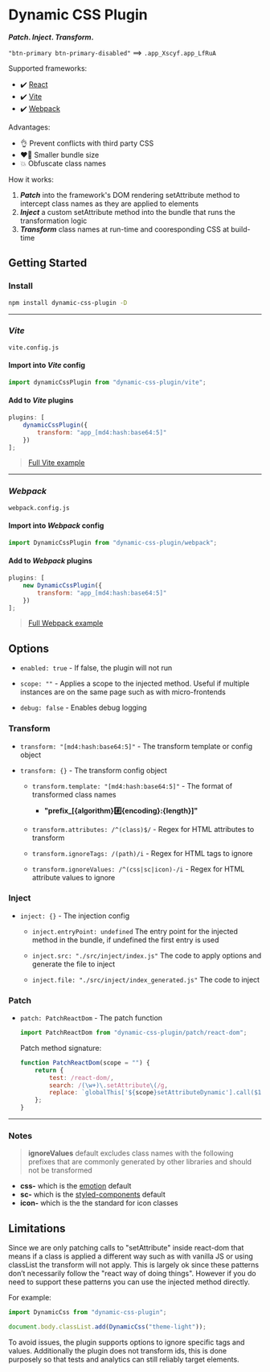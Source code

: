 # Dynamic CSS Plugin

**_Patch_. _Inject_. _Transform_.**

`"btn-primary btn-primary-disabled"` ==> `.app_Xscyf.app_LfRuA`

Supported frameworks:

-   ✔️ [React](https://reactjs.org/)
-   ✔️ [Vite](https://vitejs.dev/)
-   ✔️ [Webpack](https://webpack.js.org/)

Advantages:

-   👌 Prevent conflicts with third party CSS
-   ❤️‍🔥 Smaller bundle size
-   💥 Obfuscate class names

How it works:

1.  **_Patch_** into the framework's DOM rendering setAttribute method to intercept class names as they are applied to elements
2.  **_Inject_** a custom setAttribute method into the bundle that runs the transformation logic
3.  **_Transform_** class names at run-time and cooresponding CSS at build-time

## Getting Started

### Install

```bash
npm install dynamic-css-plugin -D
```

---

### _Vite_

`vite.config.js`

#### Import into _Vite_ config

```js
import dynamicCssPlugin from "dynamic-css-plugin/vite";
```

#### Add to _Vite_ plugins

```js
plugins: [
	dynamicCssPlugin({
		transform: "app_[md4:hash:base64:5]"
	})
];
```

> [Full Vite example](./examples/vite/vite.config.js)

---

### _Webpack_

`webpack.config.js`

#### Import into _Webpack_ config

```js
import DynamicCssPlugin from "dynamic-css-plugin/webpack";
```

#### Add to _Webpack_ plugins

```js
plugins: [
	new DynamicCssPlugin({
		transform: "app_[md4:hash:base64:5]"
	})
];
```

> [Full Webpack example](./examples/webpack/webpack.config.js)

## Options

-   `enabled: true` - If false, the plugin will not run

-   `scope: ""` - Applies a scope to the injected method. Useful if multiple instances are on the same page such as with micro-frontends

-   `debug: false` - Enables debug logging

### Transform

-   `transform: "[md4:hash:base64:5]"` - The transform template or config object
-   `transform: {}` - The transform config object

    -   `transform.template: "[md4:hash:base64:5]"` - The format of transformed class names

        -   **"prefix\_[{algorithm}:hash:{encoding}:{length}]"**

    -   `transform.attributes: /^(class)$/` - Regex for HTML attributes to transform

    -   `transform.ignoreTags: /(path)/i` - Regex for HTML tags to ignore

    -   `transform.ignoreValues: /^(css|sc|icon)-/i` - Regex for HTML attribute values to ignore

### Inject

-   `inject: {}` - The injection config

    -   `inject.entryPoint: undefined` The entry point for the injected method in the bundle, if undefined the first entry is used

    -   `inject.src: "./src/inject/index.js"` The code to apply options and generate the file to inject

    -   `inject.file: "./src/inject/index_generated.js"` The code to inject

### Patch

-   `patch: PatchReactDom` - The patch function

    ```jsx
    import PatchReactDom from "dynamic-css-plugin/patch/react-dom";
    ```

    Patch method signature:

    ```jsx
    function PatchReactDom(scope = "") {
    	return {
    		test: /react-dom/,
    		search: /(\w+)\.setAttribute\(/g,
    		replace: `globalThis['${scope}setAttributeDynamic'].call($1,`
    	};
    }
    ```

---

### Notes

> **ignoreValues** default excludes class names with the following prefixes that are commonly generated by other libraries and should not be transformed

-   **css-** which is the [emotion](https://emotion.sh/) default
-   **sc-** which is the [styled-components](https://styled-components.com) default
-   **icon-** which is the the standard for icon classes

## Limitations

Since we are only patching calls to "setAttribute" inside react-dom that means if a class is applied a different way such as with vanilla JS or using classList the transform will not apply. This is largely ok since these patterns don’t necessarily follow the "react way of doing things". However if you do need to support these patterns you can use the injected method directly.

For example:

```js
import DynamicCss from "dynamic-css-plugin";

document.body.classList.add(DynamicCss("theme-light"));
```

To avoid issues, the plugin supports options to ignore specific tags and values. Additionally the plugin does not transform ids, this is done purposely so that tests and analytics can still reliably target elements.
